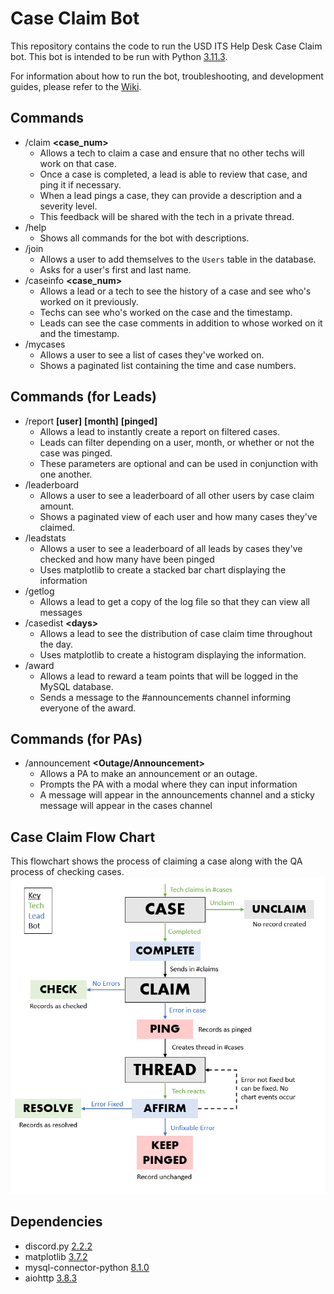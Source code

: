 # Case Claim Bot
This repository contains the code to run the USD ITS Help Desk Case Claim bot. This bot is intended to be run with Python [3.11.3](https://www.python.org/downloads/release/python-3113/).

For information about how to run the bot, troubleshooting, and development guides, please refer to the [Wiki](https://github.com/ajockelle/CaseClaim/wiki).

## Commands
- /claim **<case_num>**
    - Allows a tech to claim a case and ensure that no other techs will work on that case.
    - Once a case is completed, a lead is able to review that case, and ping it if necessary.
    - When a lead pings a case, they can provide a description and a severity level.
    - This feedback will be shared with the tech in a private thread.
- /help
    - Shows all commands for the bot with descriptions.
- /join
    - Allows a user to add themselves to the `Users` table in the database.
    - Asks for a user's first and last name.
- /caseinfo **\<case_num>**
    - Allows a lead or a tech to see the history of a case and see who's worked on it previously.
    - Techs can see who's worked on the case and the timestamp.
    - Leads can see the case comments in addition to whose worked on it and the timestamp.
- /mycases
    - Allows a user to see a list of cases they've worked on.
    - Shows a paginated list containing the time and case numbers.
## Commands (for Leads)
- /report **\[user]** **\[month]** **\[pinged]**
    - Allows a lead to instantly create a report on filtered cases.
    - Leads can filter depending on a user, month, or whether or not the case was pinged.
    - These parameters are optional and can be used in conjunction with one another.
- /leaderboard
    - Allows a user to see a leaderboard of all other users by case claim amount.
    - Shows a paginated view of each user and how many cases they've claimed.
- /leadstats
    - Allows a user to see a leaderboard of all leads by cases they've checked and how many have been pinged
    - Uses matplotlib to create a stacked bar chart displaying the information
- /getlog
    - Allows a lead to get a copy of the log file so that they can view all messages
- /casedist **\<days>**
    - Allows a lead to see the distribution of case claim time throughout the day.
    - Uses matplotlib to create a histogram displaying the information.
- /award
    - Allows a lead to reward a team points that will be logged in the MySQL database.
    - Sends a message to the #announcements channel informing everyone of the award.
## Commands (for PAs)
- /announcement **<Outage/Announcement>**
  - Allows a PA to make an announcement or an outage.
  - Prompts the PA with a modal where they can input information
  - A message will appear in the announcements channel and a sticky message will appear in the cases channel


## Case Claim Flow Chart
This flowchart shows the process of claiming a case along with the QA process of checking cases.
![Flowchart](flowchart.png)

## Dependencies
- discord.py [2.2.2](https://pypi.org/project/discord.py/)
- matplotlib [3.7.2](https://pypi.org/project/matplotlib/)
- mysql-connector-python [8.1.0](https://pypi.org/project/mysql-connector-python/)
- aiohttp [3.8.3](https://pypi.org/project/aiohttp/)